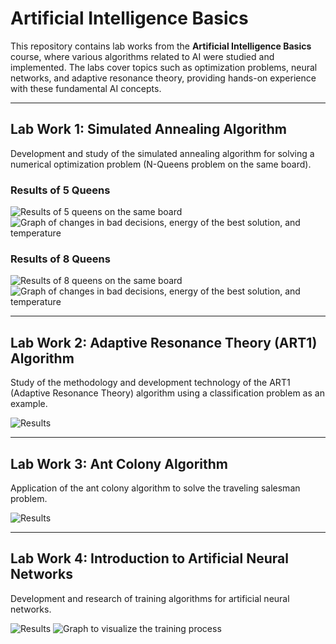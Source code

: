 # Artificial Intelligence Basics

This repository contains lab works from the **Artificial Intelligence Basics** course, where various algorithms related to AI were studied and implemented. The labs cover topics such as optimization problems, neural networks, and adaptive resonance theory, providing hands-on experience with these fundamental AI concepts.

---

## Lab Work 1: Simulated Annealing Algorithm
Development and study of the simulated annealing algorithm for solving a numerical optimization problem (N-Queens problem on the same board).

### Results of 5 Queens
![Results of 5 queens on the same board](media/lab1/5queens.png)
![Graph of changes in bad decisions, energy of the best solution, and temperature](media/lab1/5queens_plot.png)

### Results of 8 Queens
![Results of 8 queens on the same board](media/lab1/8queens.png)
![Graph of changes in bad decisions, energy of the best solution, and temperature](media/lab1/8queens_plot.png)

---

## Lab Work 2: Adaptive Resonance Theory (ART1) Algorithm
Study of the methodology and development technology of the ART1 (Adaptive Resonance Theory) algorithm using a classification problem as an example.

![Results](media/lab2/lab2.png)

---

## Lab Work 3: Ant Colony Algorithm
Application of the ant colony algorithm to solve the traveling salesman problem.

![Results](media/lab3/lab3.png)

---

## Lab Work 4: Introduction to Artificial Neural Networks
Development and research of training algorithms for artificial neural networks.

![Results](media/lab4/lab4.png)
![Graph to visualize the training process](media/lab4/graph.png)

